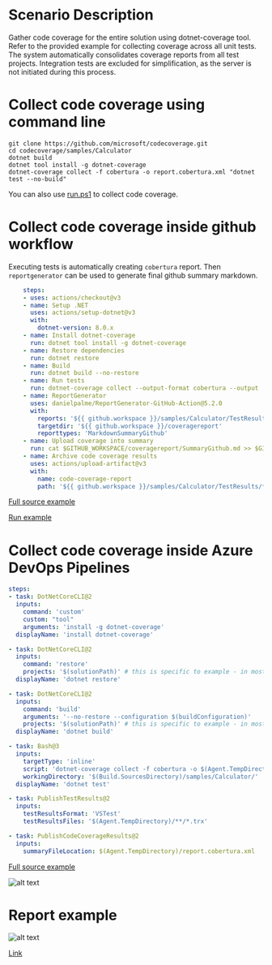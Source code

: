 # Scenario Description

Gather code coverage for the entire solution using dotnet-coverage tool. Refer to the provided example for collecting coverage across all unit tests. The system automatically consolidates coverage reports from all test projects. Integration tests are excluded for simplification, as the server is not initiated during this process.

# Collect code coverage using command line

```shell
git clone https://github.com/microsoft/codecoverage.git
cd codecoverage/samples/Calculator
dotnet build
dotnet tool install -g dotnet-coverage
dotnet-coverage collect -f cobertura -o report.cobertura.xml "dotnet test --no-build"
```

You can also use [run.ps1](run.ps1) to collect code coverage.

# Collect code coverage inside github workflow

Executing tests is automatically creating `cobertura` report. Then `reportgenerator` can be used to generate final github summary markdown.

```yml
    steps:
    - uses: actions/checkout@v3
    - name: Setup .NET
      uses: actions/setup-dotnet@v3
      with:
        dotnet-version: 8.0.x
    - name: Install dotnet-coverage
      run: dotnet tool install -g dotnet-coverage
    - name: Restore dependencies
      run: dotnet restore
    - name: Build
      run: dotnet build --no-restore
    - name: Run tests
      run: dotnet-coverage collect --output-format cobertura --output ./TestResults/report.cobertura.xml "dotnet test --no-build"
    - name: ReportGenerator
      uses: danielpalme/ReportGenerator-GitHub-Action@5.2.0
      with:
        reports: '${{ github.workspace }}/samples/Calculator/TestResults/**/*.cobertura.xml'
        targetdir: '${{ github.workspace }}/coveragereport'
        reporttypes: 'MarkdownSummaryGithub'
    - name: Upload coverage into summary
      run: cat $GITHUB_WORKSPACE/coveragereport/SummaryGithub.md >> $GITHUB_STEP_SUMMARY
    - name: Archive code coverage results
      uses: actions/upload-artifact@v3
      with:
        name: code-coverage-report
        path: '${{ github.workspace }}/samples/Calculator/TestResults/**/*.cobertura.xml'
```

[Full source example](../../../../.github/workflows/Calculator_Scenario25.yml)

[Run example](../../../../../../actions/workflows/Calculator_Scenario25.yml)

# Collect code coverage inside Azure DevOps Pipelines

```yml
steps:
- task: DotNetCoreCLI@2
  inputs:
    command: 'custom'
    custom: "tool"
    arguments: 'install -g dotnet-coverage'
  displayName: 'install dotnet-coverage'

- task: DotNetCoreCLI@2
  inputs:
    command: 'restore'
    projects: '$(solutionPath)' # this is specific to example - in most cases not needed
  displayName: 'dotnet restore'

- task: DotNetCoreCLI@2
  inputs:
    command: 'build'
    arguments: '--no-restore --configuration $(buildConfiguration)'
    projects: '$(solutionPath)' # this is specific to example - in most cases not needed
  displayName: 'dotnet build'

- task: Bash@3
  inputs:
    targetType: 'inline'
    script: 'dotnet-coverage collect -f cobertura -o $(Agent.TempDirectory)/report.cobertura.xml "dotnet test --configuration $(buildConfiguration) --no-build --logger trx --results-directory $(Agent.TempDirectory)"'
    workingDirectory: '$(Build.SourcesDirectory)/samples/Calculator/'
  displayName: 'dotnet test'

- task: PublishTestResults@2
  inputs:
    testResultsFormat: 'VSTest'
    testResultsFiles: '$(Agent.TempDirectory)/**/*.trx'

- task: PublishCodeCoverageResults@2
  inputs:
    summaryFileLocation: $(Agent.TempDirectory)/report.cobertura.xml
```

[Full source example](azure-pipelines.yml)

![alt text](azure-pipelines.jpg "Code Coverage tab in Azure DevOps pipelines")

# Report example

![alt text](example.report.jpg "Example report")

[Link](example.report.cobertura.xml)